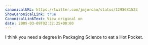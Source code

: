 ```yaml
---
canonicalURL: https://twitter.com/jmjordan/status/1298681523
ShowCanonicalLink: true
CanonicalLinkText: View original on
date: 2009-03-09T02:32:25+00:00
---
```

I think you need a degree in Packaging Science to eat a Hot Pocket.